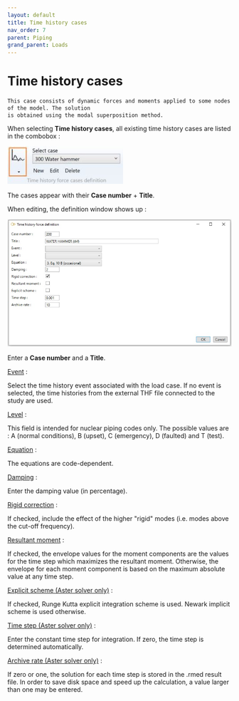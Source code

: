 ```yaml
---
layout: default
title: Time history cases
nav_order: 7
parent: Piping
grand_parent: Loads
---
```


# Time history cases

    This case consists of dynamic forces and moments applied to some nodes of the model. The solution
    is obtained using the modal superposition method.

When selecting **Time history cases**, all existing time history cases are listed in the combobox :

![Image](../../Images/load33.jpg) 

The cases appear with their **Case number** + **Title**.

When editing, the definition window shows up :

![Image](../../Images/Load34.jpg)

Enter a **Case number** and a **Title**.

<ins>Event</ins> :

Select the time history event associated with the load case. If no event is selected, the time histories from the external THF file connected to the study are used.

<ins>Level</ins> :

This field is intended for nuclear piping codes only. The possible values are : A (normal conditions), B (upset), C (emergency), D (faulted) and T (test). 

<ins>Equation</ins> :

The equations are code-dependent.

<ins>Damping</ins> :

Enter the damping value (in percentage).

<ins>Rigid correction</ins> :

If checked, include the effect of the higher "rigid" modes (i.e. modes above the cut-off frequency).

<ins>Resultant moment</ins> :

If checked, the envelope values for the moment components are the values for the time step which maximizes the resultant moment. Otherwise, the envelope for each moment component is based on the maximum absolute value at any time step.

<ins>Explicit scheme (Aster solver only)</ins> :

If checked, Runge Kutta explicit integration scheme is used. Newark implicit scheme is used otherwise.

<ins>Time step (Aster solver only)</ins> :

Enter the constant time step for integration. If zero, the time step is determined automatically.

<ins>Archive rate (Aster solver only)</ins> :

If zero or one, the solution for each time step is stored in the .rmed result file. In order to save disk space and speed up the calculation, a value larger than one may be entered.




